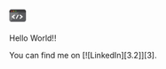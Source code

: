 <img src="https://raw.githubusercontent.com/Naman27/Naman27/master/source.gif" width="30px">


Hello World!!

<!-- Actual text -->

You can find me on [![LinkedIn][3.2]][3].

<!-- Icons -->

[2.2]: https://raw.githubusercontent.com/MartinHeinz/MartinHeinz/master/linkedin-3-16.png (LinkedIn icon without padding)

<!-- Links to your social media accounts -->

[2]: https://www.linkedin.com/in/namanjain27/
